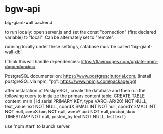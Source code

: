 # bgw-api
big-giant-wall backend

to run locally: open server.js and set the const "connection" (first declared variable) to "local". Can be alternately set to "remote".

running locally under these settings, database must be called 'big-giant-wall-db'.

I think this will handle dependencies: https://flaviocopes.com/update-npm-dependencies/

PostgreSQL documentation: https://www.postgresqltutorial.com/
(install postgreSQL via npm, "pg": https://www.npmjs.com/package/pg)

after installation of PostgreSQL, create the database and then run the following query to initialize the primary content table:
CREATE TABLE content_main (
    id serial PRIMARY KEY,
    type VARCHAR(20) NOT NULL,
    text_value text NOT NULL,
    coordX SMALLINT NOT null,
    coordY SMALLINT NOT null,
    zoneX text NOT null,
    zoneY text NOT null,
    posted_date TIMESTAMP NOT null,
    posted_by text NOT NULL,
    test text
)

use 'npm start' to launch server.

